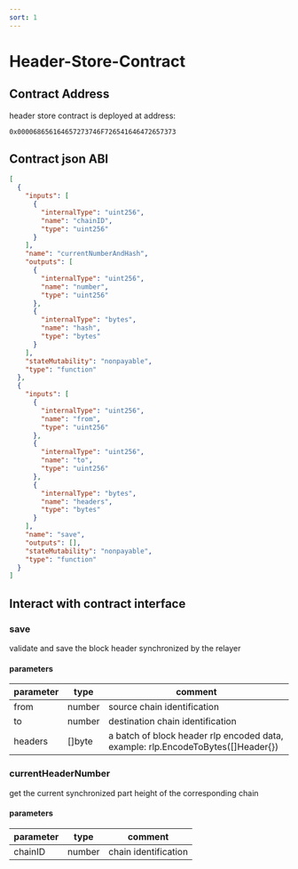 ```yaml
---
sort: 1
---
```


# Header-Store-Contract

## Contract Address

header store contract is deployed at address:

```
0x000068656164657273746F726541646472657373
```

## Contract json ABI

```json
[
  {
    "inputs": [
      {
        "internalType": "uint256",
        "name": "chainID",
        "type": "uint256"
      }
    ],
    "name": "currentNumberAndHash",
    "outputs": [
      {
        "internalType": "uint256",
        "name": "number",
        "type": "uint256"
      },
      {
        "internalType": "bytes",
        "name": "hash",
        "type": "bytes"
      }
    ],
    "stateMutability": "nonpayable",
    "type": "function"
  },
  {
    "inputs": [
      {
        "internalType": "uint256",
        "name": "from",
        "type": "uint256"
      },
      {
        "internalType": "uint256",
        "name": "to",
        "type": "uint256"
      },
      {
        "internalType": "bytes",
        "name": "headers",
        "type": "bytes"
      }
    ],
    "name": "save",
    "outputs": [],
    "stateMutability": "nonpayable",
    "type": "function"
  }
]
```

## Interact with contract interface

### save

validate and save the block header synchronized by the relayer

#### parameters

| parameter| type   | comment |
| -------- | ------ | ------- |
| from     | number | source chain identification |
| to       | number | destination chain identification |
| headers  | []byte | a batch of block header rlp encoded data, example: rlp.EncodeToBytes([]Header{}) |

### currentHeaderNumber

get the current synchronized part height of the corresponding chain

#### parameters

| parameter | type   | comment |
| --------- | ------ | ------- |
| chainID   | number | chain identification |

